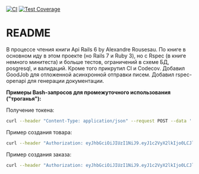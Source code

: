 [![CI](https://github.com/Lyams/book_api/actions/workflows/ci.yml/badge.svg)](https://github.com/Lyams/book_api/actions/workflows/ci.yml)
[![Test Coverage](https://codecov.io/gh/lyams/book_api/graph/badge.svg)](https://codecov.io/gh/lyams/book_api)
# README
В процессе чтения книги Api Rails 6 by Alexandre Rousesau.
По книге в основном иду в этом проекте (но Rails 7 и Ruby 3), но с Rspec (в книге немного минитеста) и
больше тестов, ограничений в схеме БД, posgresql, и валидаций.
Кроме того прикрутил CI и Codecov.
Добавил GoodJob для отложенной асинхронной отправки писем.
Добавил rspec-openapi для генерации документации.

**Примеры Bash-запросов для промежуточного использования ("троганья"):**

Получение токена:
```bash
curl --header "Content-Type: application/json" --request POST --data ' {"user": {"email": "lyamsh@yandex.ru","password": "local123"}}' http://127.0.0.1:3000/api/v1/tokens
```

Пример создания товара:
```bash
curl --header "Authorization: eyJhbGciOiJIUzI1NiJ9.eyJ1c2VyX2lkIjo0LCJleHAiOjE2NDI5NjYzNDV9.M8Q3C4hvV-jMffQccYHuj1eOa65csKPP4ziVO4RKJAw" http://localhost:3000/api/v1/products --request POST --data '{"product":{"price":100,"title":"Fignya","published":true,"quantity":100 }}' -H "Content-type: application/json"
```

Пример создания заказа:
```bash
curl --header "Authorization: eyJhbGciOiJIUzI1NiJ9.eyJ1c2VyX2lkIjo0LCJleHAiOjE2NDI5NjYzNDV9.M8Q3C4hvV-jMffQccYHuj1eOa65csKPP4ziVO4RKJAw"  --request POST --data '{ "order": { "product_ids_and_quantities": [ { "product_id": "1", "quantity": "2" },{ "product_id": "3", "quantity": "3" } ] } }' http://127.0.0.1:3000/api/v1/orders -H "Content-type: application/json"
```
